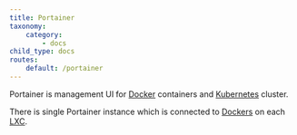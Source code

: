 ```yaml
---
title: Portainer
taxonomy:
    category:
        - docs
child_type: docs
routes:
    default: /portainer
---
```


Portainer is management UI for [Docker](/docker) containers and [Kubernetes](/kubernetes) cluster.

There is single Portainer instance which is connected to [Dockers](/docker) on each [LXC](/lxc).